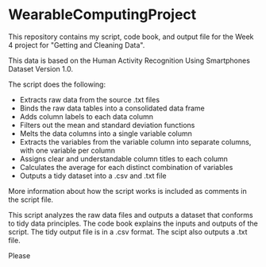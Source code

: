 # WearableComputingProject

This repository contains my script, code book, and output file for the Week 4 project for "Getting and Cleaning Data". 

This data is based on the Human Activity Recognition Using Smartphones Dataset Version 1.0.

The script does the following:
- Extracts raw data from the source .txt files
- Binds the raw data tables into a consolidated data frame
- Adds column labels to each data column
- Filters out the mean and standard deviation functions
- Melts the data columns into a single variable column
- Extracts the variables from the variable column into separate columns, with one variable per column
- Assigns clear and understandable column titles to each column
- Calculates the average for each distinct combination of variables
- Outputs a tidy dataset into a .csv and .txt file

More information about how the script works is included as comments in the script file.

This script analyzes the raw data files and outputs a dataset that conforms to tidy data principles.
The code book explains the inputs and outputs of the script.
The tidy output file is in a .csv format. The scipt also outputs a .txt file.

Please 
